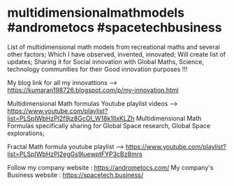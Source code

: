 # multidimensionalmathmodels #andrometocs #spacetechbusiness 
List of multidimensional math models from recreational maths and several other factors; Which I have observed, invented, innovated; Will create list of updates; Sharing it for Social innovation with Global Maths, Science, technology communities for their Good innovation purposes !!! 

My blog link for all my innovattions --> https://kumaran198726.blogspot.com/p/my-innovation.html

Multidimensional Math formulas Youtube playlist videos --> https://www.youtube.com/playlist?list=PLSpIWbHzPl2f9jz8GcOI_W18k1IlxKLZh Multidimensional Math Formulas specifically sharing for Global Space research, Global Space explorations;

Fractal Math formula youtube playlist --> https://www.youtube.com/playlist?list=PLSpIWbHzPl2egGs9luewptFYP3cBz8mrs

Follow my company website : https://andrometocs.com/
My company's Business website : https://spacetech.business/


